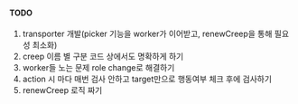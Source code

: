#### TODO

1. transporter 개발(picker 기능을 worker가 이어받고, renewCreep을 통해 필요성 최소화)
2. creep 이름 별 구분 코드 상에서도 명확하게 하기
3. worker들 노는 문제 role change로 해결하기
4. action 시 마다 매번 검사 안하고 target만으로 행동여부 체크 후에 검사하기
5. renewCreep 로직 짜기
